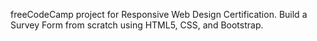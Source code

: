 freeCodeCamp project for Responsive Web Design Certification.
Build a Survey Form from scratch using HTML5, CSS, and Bootstrap.
